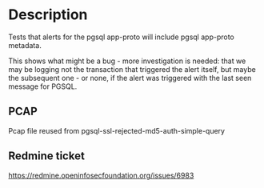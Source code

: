# Description

Tests that alerts for the pgsql app-proto will include pgsql app-proto metadata.

This shows what might be a bug - more investigation is needed: that we may be
logging not the transaction that triggered the alert itself, but maybe the
subsequent one - or none, if the alert was triggered with the last seen message
for PGSQL.

## PCAP

Pcap file reused from pgsql-ssl-rejected-md5-auth-simple-query

## Redmine ticket

https://redmine.openinfosecfoundation.org/issues/6983
